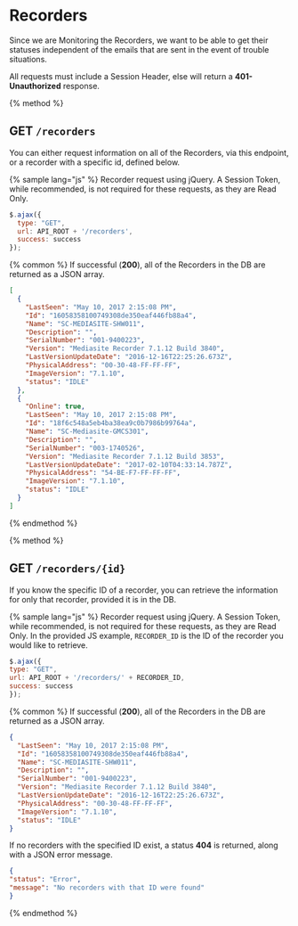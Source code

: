 # Recorders
Since we are Monitoring the Recorders, we want to be able to get their statuses independent of the emails that are sent in the event of trouble situations.

All requests must include a Session Header, else will return a **401-Unauthorized** response.

{% method %}
## GET `/recorders`

You can either request information on all of the Recorders, via this endpoint, or a recorder with a specific id, defined below. 

{% sample lang="js" %}
Recorder request using jQuery. A Session Token, while recommended, is not required for these requests, as they are Read Only.

```js
$.ajax({
  type: "GET",
  url: API_ROOT + '/recorders',
  success: success
});
```

{% common %}
If successful (**200**), all of the Recorders in the DB are returned as a JSON array.

```json
[
  {
    "LastSeen": "May 10, 2017 2:15:08 PM",
    "Id": "16058358100749308de350eaf446fb88a4",
    "Name": "SC-MEDIASITE-SHW011",
    "Description": "",
    "SerialNumber": "001-9400223",
    "Version": "Mediasite Recorder 7.1.12 Build 3840",
    "LastVersionUpdateDate": "2016-12-16T22:25:26.673Z",
    "PhysicalAddress": "00-30-48-FF-FF-FF",
    "ImageVersion": "7.1.10",
    "status": "IDLE"
  },
  {
    "Online": true,
    "LastSeen": "May 10, 2017 2:15:08 PM",
    "Id": "18f6c548a5eb4ba38ea9c0b7986b99764a",
    "Name": "SC-Mediasite-GMCS301",
    "Description": "",
    "SerialNumber": "003-1740526",
    "Version": "Mediasite Recorder 7.1.12 Build 3853",
    "LastVersionUpdateDate": "2017-02-10T04:33:14.787Z",
    "PhysicalAddress": "54-BE-F7-FF-FF-FF",
    "ImageVersion": "7.1.10",
    "status": "IDLE"
  }
]
```

{% endmethod %}

{% method %}
## GET `/recorders/{id}`

If you know the specific ID of a recorder, you can retrieve the information for only that recorder, provided it is in the DB.

{% sample lang="js" %}
Recorder request using jQuery. A Session Token, while recommended, is not required for these requests, as they are Read Only. In the provided JS example, `RECORDER_ID` is the ID of the recorder you would like to retrieve. 

```js
$.ajax({
type: "GET",
url: API_ROOT + '/recorders/' + RECORDER_ID,
success: success
});
```

{% common %}
If successful (**200**), all of the Recorders in the DB are returned as a JSON array.

```json
{
  "LastSeen": "May 10, 2017 2:15:08 PM",
  "Id": "16058358100749308de350eaf446fb88a4",
  "Name": "SC-MEDIASITE-SHW011",
  "Description": "",
  "SerialNumber": "001-9400223",
  "Version": "Mediasite Recorder 7.1.12 Build 3840",
  "LastVersionUpdateDate": "2016-12-16T22:25:26.673Z",
  "PhysicalAddress": "00-30-48-FF-FF-FF",
  "ImageVersion": "7.1.10",
  "status": "IDLE"
}
```


If no recorders with the specified ID exist, a status **404** is returned, along with a JSON error message.

```json
{
"status": "Error",
"message": "No recorders with that ID were found"
}
```
{% endmethod %}
